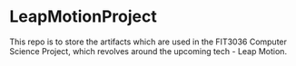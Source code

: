 # LeapMotionProject
This repo is to store the artifacts which are used in the FIT3036 Computer Science Project, which revolves around the upcoming tech - Leap Motion.
